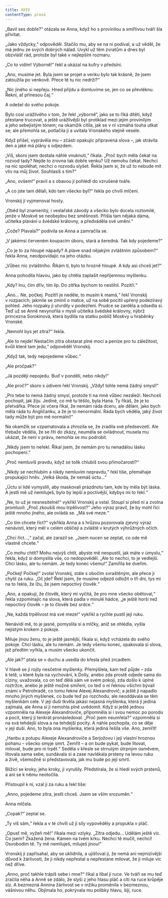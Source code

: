 ```yaml
---
title: XXIV
contentType: prose
---
```


<section>

„Bavil ses dobře?“ otázala se Anna, když ho s provinilou a smířlivou tváří šla přivítat.

„Jako vždycky,“ odpověděl. Stačilo mu, aby se na ni podíval, a už věděl, že má jednu ze svých dobrých nálad. Uvykl už těm zvratům a dnes byl obzvlášť rád, protože byl také v nejlepším rozmaru.

„Co to vidím! Výborně!“ řekl a ukázal na kufry v předsíni.

„Ano, musíme jet. Byla jsem se projet a venku bylo tak krásně, že jsem zatoužila po venkově. Přece tě tu nic nedrží?“

„Nic jiného si nepřeju. Hned přijdu a domluvíme se, jen co se převléknu. Řekni, ať přinesou čaj.“

A odešel do svého pokoje.

Bylo cosi urážlivého v tom, že řekl „výborně“, jako se to říká dítěti, když přestane trucovat, a ještě urážlivější byl protiklad mezi jejím provinilým a jeho sebejistým tónem; na okamžik cítila, jak se v ní vzmáhá touha utkat se; ale přemohla se, potlačila ji a uvítala Vronského stejně vesele.

Když přišel, vyprávěla mu – zčásti opakujíc připravená slova –, jak strávila den a jaké má plány s odjezdem.

„Víš, skoro jsem dostala náhlé vnuknutí,“ říkala. „Proč bych měla čekat na rozvod tady? Nejde to zrovna tak dobře venku? Už nemohu čekat. Nechci na nic spoléhat, nechci o rozvodu slyšet. Řekla jsem si, že už to nebude mít vliv na můj život. Souhlasíš s tím?“

„Ano, ovšem!“ pravil a s obavou jí pohlédl do vzrušené tváře.

„A co jste tam dělali, kdo tam všecko byl?“ řekla po chvíli mlčení.

Vronskij jí vyjmenoval hosty.

„Oběd byl znamenitý, i veslařské závody a všecko bylo docela roztomilé, jenže v Moskvě se neobejdou bez směšnosti. Přišla tam nějaká dáma, učitelka plavání u švédské královny, a předváděla své umění.“

„Cože? Plavala?“ podivila se Anna a zamračila se.

„V jakémsi červeném koupacím úboru, stará a šeredná. Tak kdy pojedeme?“

„Co je to za hloupé nápady? A plave snad nějakým zvláštním způsobem?“ řekla Anna, neodpovídajíc na jeho otázku.

„Vůbec nic zvláštního. Říkám ti, bylo to hrozně hloupé. A kdy asi chceš jet?“

Anna pohodila hlavou, jako by chtěla zaplašit nepříjemnou myšlenku.

„Kdy? Inu, čím dřív, tím líp. Do zítřka bychom to nestihli. Pozítří.“

„Ano… Ne, počkej. Pozítří je neděle, to musím k mamá,“ řekl Vronskij v rozpacích; jakmile se zmínil o matce, už na sobě pocítil upřený podezíravý pohled. Jeho rozpaky ji utvrdily v podezření. Prudce se zarděla a odsedla si. Teď už se Anně nevynořila v mysli učitelka švédské královny, nýbrž princezna Sorokinová, která bydlila na statku poblíž Moskvy u hraběnky Vronské.

„Nemohl bys jet zítra?“ řekla.

„Ale to nejde! Nestačím zítra obstarat plné moci a peníze pro tu záležitost, kvůli které tam jedu,“ odpověděl Vronskij.

„Když tak, tedy nepojedeme vůbec.“

„Ale pročpak?“

„Já později nepojedu. Buď v pondělí, nebo nikdy!“

„Ale proč?“ skoro s údivem řekl Vronskij. „Vždyť tohle nemá žádný smysl!“

„Pro tebe to nemá žádný smysl, protože ti na mně vůbec nezáleží. Nechceš pochopit, jak žiju. Jediné, co mě tu těšilo, byla Hana. Ty říkáš, že je to přetvářka. Přece jsi včera říkal, že nemám ráda dceru, ale dělám, jako bych měla ráda tu Angličanku, a že je to nenormální. Ráda bych věděla, jaký život tady může být pro mě normální!“

Na okamžik se vzpamatovala a zhrozila se, že zradila své předsevzetí. Ale třebaže věděla, že se řítí do zkázy, neuměla se ovládnout, musela mu ukázat, že není v právu, nemohla se mu podrobit.

„Nikdy jsem to neřekl. Říkal jsem, že nemám pro tu nenadálou lásku pochopení.“

„Proč nemluvíš pravdu, když se tolik chlubíš svou přímočarostí?“

„Nikdy se nechlubím a nikdy nemluvím nepravdu,“ řekl tiše, přemáhaje propukající hněv. „Velká škoda, že nemáš úctu…“

„Úctu si lidé vymyslili, aby maskovali prázdnotu tam, kde by měla být láska. A jestli mě už nemiluješ, bylo by lepší a poctivější, kdybys mi to řekl.“

„Ne, to už je nesnesitelné!“ vykřikl Vronskij a vstal. Stoupl si před ni a zvolna promluvil: „Proč zkoušíš mou trpělivost?“ Jeho výraz pravil, že by mohl říci ještě mnoho jiného, ale ovládá se. „Má své meze.“

„Co tím chcete říct?“ vykřikla Anna a s hrůzou pozorovala zjevný výraz nenávisti, který měl v celém obličeji a zvláště v krutých výhrůžných očích.

„Chci říct…,“ začal, ale zarazil se. „Jsem nucen se zeptat, co ode mě vlastně chcete.“

„Co mohu chtít? Mohu nejvýš chtít, abyste mě neopustil, jak máte v úmyslu,“ řekla, když si domyslila vše, co nedopověděl. „Ale to nechci, to je vedlejší. Chci lásku, ale tu nemám. Je tedy konec všemu!“ Zamířila ke dveřím.

„Počkej! Počkej!“ zvolal Vronskij, stále s obočím svraštěným, ale přece ji chytil za ruku. „Oč jde? Řekl jsem, že musíme odjezd odložit o tři dni, tys mi na to řekla, že lžu, že jsem nepoctivý člověk.“

„Ano, a opakuji, že člověk, který mi vyčítá, že pro mne všecko obětoval,“ řekla vzpomínajíc na slova, která padla v minulé hádce, „je ještě horší než nepoctivý člověk – je to člověk bez srdce.“

„Ne, každá trpělivost má své meze!“ vykřikl a rychle pustil její ruku.

Nenávidí mě, to je jasné, pomyslila si a mlčky, aniž se ohlédla, vyšla nejistým krokem z pokoje.

Miluje jinou ženu, to je ještě jasnější, říkala si, když vcházela do svého pokoje. Chci lásku, ale tu nemám. Je tedy všemu konec, opakovala si slova, jež předtím vyřkla, a musím všecko ukončit.

„Ale jak?“ ptala se v duchu a usedla do křesla před zrcadlem.

V hlavě se jí rojily nesčetné myšlenky. Přemýšlela, kam teď půjde – zda k tetě, u které byla na vychování, k Dolly, anebo zda prostě odjede sama do ciziny, uvažovala, co on teď dělá sám ve svém pokoji, zda došlo k úplné roztržce, anebo je ještě možné smíření, co teď o ní řeknou všichni bývalí známí v Petrohradě, co tomu řekne Alexej Alexandrovič; a ještě ji napadlo mnoho jiných myšlenek, co bude teď po rozchodu, ale neoddávala se těm myšlenkám cele. V její duši tkvěla jakási nejasná myšlenka, která ji jediná zajímala, ale Anna si ji nemohla plně uvědomit. Když si ještě jednou vzpomněla na Alexeje Alexandroviče, připomněla si i svou nemoc po porodu a pocit, který ji tenkrát pronásledoval. „Proč jsem neumřela?“ vzpomněla si na svá tehdejší slova a na tehdejší pocity. A náhle pochopila, co se děje v její duši. Ano, to byla ona myšlenka, která jediná řešila vše. Ano, zemřít!

„Hanbu a potupu Alexeje Alexandroviče a Serjožovu i její vlastní hroznou pohanu – všecko smyje smrt. Zemřít – a on bude pykat, bude litovat, milovat, bude pro ni trpět.“ Seděla v křesle se strnulým útrpným úsměvem, litovala sama sebe, sundávala si a zase navlékala prsteny na levou ruku a živě, všemožně si představovala, jak mu bude po její smrti.

Blížící se kroky, jeho kroky, ji vyrušily. Předstírala, že si hledí svých prstenů, a ani se k němu neotočila.

Přistoupil k ní, vzal ji za ruku a řekl tiše:

„Anno, pojedeme zítra, jestli chceš. Jsem se vším srozuměn.“

Anna mlčela.

„Copak?“ zeptal se.

„Ty víš sám,“ řekla a v té chvíli už jí síly vypověděly a propukla v pláč.

„Opusť mě, vyžeň mě!“ říkala mezi vzlyky. „Zítra odjedu… Udělám ještě víc. Co jsem? Zkažená žena. Kámen na tvém krku. Nechci tě mučit, nechci! Osvobodím tě. Ty mě nemiluješ, miluješ jinou!“

Vronskij ji zapřísahal, aby se uklidnila, a ujišťoval ji, že nemá ani nejmizivější důvod k žárlivosti, že ji nikdy nepřestal a nepřestane milovat, že ji miluje víc než dříve.

„Anno, proč takhle trápíš sebe i mne?“ říkal a líbal jí ruce. Ve tváři se mu teď zračila něha a Anně se zdálo, že slyší z jeho hlasu pláč a cítí na ruce krůpěje slz. A bezmezná Annina žárlivost se v mžiku proměnila v bezmeznou, vášnivou něhu. Objímala ho, pokrývala mu polibky hlavu, šíji, ruce.

</section>
